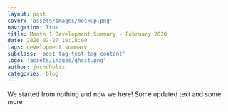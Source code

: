 ```yaml
---
layout: post
cover: 'assets/images/mockup.png'
navigation: True
title: Month 1 Development Summary - February 2020
date: 2020-02-27 10:18:00
tags: development summary
subclass: 'post tag-test tag-content'
logo: 'assets/images/ghost.png'
author: joshdholtz
categories: blog
---
```


We started from nothing and now we here! Some updated text and some more